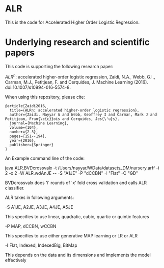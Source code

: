 ALR
===

This is the code for Accelerated Higher Order Logistic Regression.

# Underlying research and scientific papers

This code is supporting the following research paper: 

$ALR^n$: accelerated higher-order logistic regression, Zaidi, N.A., Webb, G.I., Carman, M.J., Petitjean, F. and Cerquides, J. Machine Learning (2016). doi:10.1007/s10994-016-5574-8. 

When using this repository, please cite:
```
@article{Zaidi2016,
  title={ALRn: accelerated higher-order logistic regression},
  author={Zaidi, Nayyar A and Webb, Geoffrey I and Carman, Mark J and Petitjean, Fran{\c{c}}ois and Cerquides, Jes{\'u}s},
  journal={Machine Learning},
  volume={104},
  number={2-3},
  pages={151--194},
  year={2016},
  publisher={Springer}
}
```

An Example command line of the code:

java ALR.BVDcrossvalx -t /Users/nayyar/WData/datasets_DM/nursery.arff -i 2 -x 2 -W ALR.wdAnJE -- -S "A1JE" -P "dCCBN" -I "Flat" -O "GD"

BVDcrossvalx does 'i' rounds of 'x' fold cross validation and calls ALR classifier.

ALR takes in following arguments:

-S A1JE, A2JE, A3JE, A4JE, A5JE

This specifies to use linear, quadratic, cubic, quartic or quintic features

-P MAP, dCCBN, wCCBN

This specifies to use either generative MAP learning or LR or ALR

-I Flat, Indexed, IndexedBig, BitMap

This depends on the data and its dimensions and implements the model effectively

